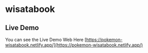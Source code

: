 # wisatabook

## Live Demo 
You can see the Live Demo Web 
Here [https://pokemon-wisatabook.netlify.app/](https://pokemon-wisatabook.netlify.app/)


